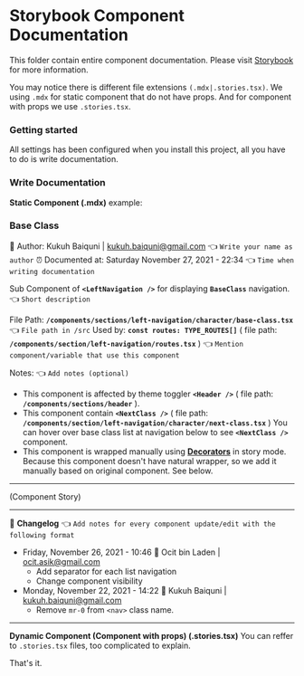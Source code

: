 # Storybook Component Documentation

This folder contain entire component documentation. Please visit [Storybook](https://storybook.js.org/) for more information.

You may notice there is different file extensions `(.mdx|.stories.tsx)`. We using `.mdx` for static component that do not have props. And for component with props we use `.stories.tsx`.

### Getting started

All settings has been configured when you install this project, all you have to do is write documentation.

### Write Documentation

**Static Component (.mdx)**
example:

### Base Class

📓 Author: Kukuh Baiquni | <kukuh.baiquni@gmail.com> 👈 `Write your name as author`
⏰ Documented at: Saturday November 27, 2021 - 22:34 👈 `Time when writing documentation`

Sub Component of **`<LeftNavigation />`** for displaying **`BaseClass`** navigation. 👈 `Short description`

File Path: **`/components/sections/left-navigation/character/base-class.tsx`** 👈 `File path in /src`
Used by: **`const routes: TYPE_ROUTES[]`** ( file path: **`/components/section/left-navigation/routes.tsx`** ) 👈 `Mention component/variable that use this component`

Notes: 👈 `Add notes (optional)`

- This component is affected by theme toggler **`<Header />`** ( file path: **`/components/sections/header`** ).
- This component contain **`<NextClass />`** ( file path: **`/components/section/left-navigation/character/next-class.tsx`** )
  You can hover over base class list at navigation below to see **`<NextClass />`** component.
- This component is wrapped manually using **[Decorators](https://storybook.js.org/docs/react/writing-stories/decorators)** in story mode.
  Because this component doesn't have natural wrapper, so we add it manually based on original component. See below.

---

(Component Story)

---

📝 **Changelog** 👈 `Add notes for every component update/edit with the following format`

- Friday, November 26, 2021 - 10:46 📓 Ocit bin Laden | <ocit.asik@gmail.com>
  - Add separator for each list navigation
  - Change component visibility
- Monday, November 22, 2021 - 14:22 📓 Kukuh Baiquni | <kukuh.baiquni@gmail.com>
  - Remove `mr-0` from `<nav>` class name.

---

**Dynamic Component (Component with props) (.stories.tsx)**
You can reffer to `.stories.tsx` files, too complicated to explain.

That's it.
